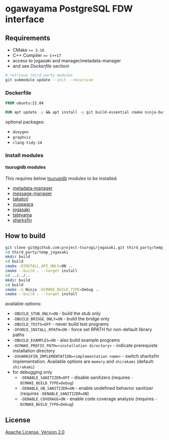 # ogawayama PostgreSQL FDW interface

## Requirements

* CMake `>= 3.16`
* C++ Compiler `>= C++17`
* access to jogasaki and manager/metadata-manager
* and see *Dockerfile* sectioni

```sh
# retrieve third party modules
git submodule update --init --recursive
```

### Dockerfile

```dockerfile
FROM ubuntu:22.04

RUN apt update -y && apt install -y git build-essential cmake ninja-build libboost-system-dev libboost-thread-dev libboost-serialization-dev libgoogle-glog-dev libgflags-dev
```

optional packages:

* `doxygen`
* `graphviz`
* `clang-tidy-14`

### Install modules

#### tsurugidb modules

This requires below [tsurugidb](https://github.com/project-tsurugi/tsurugidb) modules to be installed.

* [metadata-manager](https://github.com/project-tsurugi/metadata-manager)
* [message-manager](https://github.com/project-tsurugi/message-manager)
* [takatori](https://github.com/project-tsurugi/takatori)
* [yugawara](https://github.com/project-tsurugi/yugawara)
* [jogasaki](https://github.com/project-tsurugi/jogasaki)
* [tateyama](https://github.com/project-tsurugi/tateyama)
* [sharksfin](https://github.com/project-tsurugi/sharksfin)

## How to build

```sh
git clone git@github.com:project-tsurugi/jogasaki.git third_party/temp_jogasaki
cd third_party/temp_jogasaki
mkdir build
cd build
cmake -DINSTALL_API_ONLY=ON ..
cmake --build . --target install
cd ../../..
mkdir build
cd build
cmake -G Ninja -DCMAKE_BUILD_TYPE=Debug ..
cmake --build . --target install
```

available options:
* `-DBUILD_STUB_ONLY=ON` - build the stub only
* `-DBUILD_BRIDGE_ONLY=ON` - build the bridge only
* `-DBUILD_TESTS=OFF` - never build test programs
* `-DFORCE_INSTALL_RPATH=ON` - force set RPATH for non-default library paths
* `-DBUILD_EXAMPLES=ON` - also build example programs
* `-DCMAKE_PREFIX_PATH=<installation directory>` - indicate prerequiste installation directory
* `-DSHARKSFIN_IMPLEMENTATION=<implementation name>` - switch sharksfin implementation. Available options are `memory` and `shirakami` (default: `shirakami`)
* for debugging only
  * `-DENABLE_SANITIZER=OFF` - disable sanitizers (requires `-DCMAKE_BUILD_TYPE=Debug`)
  * `-DENABLE_UB_SANITIZER=ON` - enable undefined behavior sanitizer (requires `-DENABLE_SANITIZER=ON`)
  * `-DENABLE_COVERAGE=ON` - enable code coverage analysis (requires `-DCMAKE_BUILD_TYPE=Debug`)

## License

[Apache License, Version 2.0](http://www.apache.org/licenses/LICENSE-2.0)
